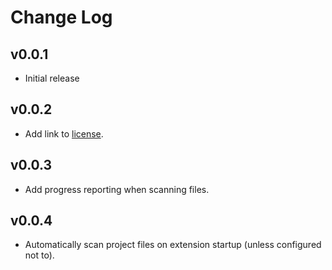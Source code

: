 # Change Log

## v0.0.1

* Initial release

## v0.0.2

* Add link to [license](LICENSE).

## v0.0.3

* Add progress reporting when scanning files.

## v0.0.4

* Automatically scan project files on extension startup (unless configured not to).
